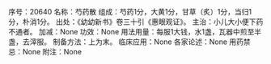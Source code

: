 序号：20640
名称：芍药散
组成：芍药1分，大黄1分，甘草（炙）1分，当归1分，朴消1分。
出处：《幼幼新书》卷三十引《惠眼观证》。
主治：小儿大小便下药不通者。
加减：None
功效：None
用法用量：每服1大钱，水1盏，瓦器中煎至半盏，去滓服。
制备方法：上为末。
临床应用：None
各家论述：None
用药禁忌：None
附注：None
